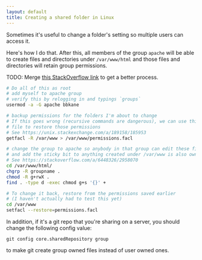 ```yaml
---
layout: default
title: Creating a shared folder in Linux
---
```


Sometimes it's useful to change a folder's setting so multiple users can access it.

Here's how I do that. After this, all members of the group `apache` will be able to create files and directories under `/var/www/html` and those files and directories will retain group permissions.

TODO: Merge [this StackOverflow link](https://stackoverflow.com/a/6448326/2958070) to get a better process.

```bash
# Do all of this as root
# add myself to apache group
# verify this by relogging in and typings `groups`
usermod -a -G apache bbkane

# backup permissions for the folders I'm about to change
# If this goes wrong (recursive commands are dangerous), we can use this
# file to restore those permissions
# See https://unix.stackexchange.com/a/189158/185953
getfacl -R /var/www > /var/www/permissions.facl

# change the group to apache so anybody in that group can edit these files
# and add the sticky bit to anything created under /var/www is also owned by apache
# See https://stackoverflow.com/a/6448326/2958070
cd /var/www/html/
chgrp -R groupname .
chmod -R g+rwX .
find . -type d -exec chmod g+s '{}' +

# To change it back, restore from the permissions saved earlier
# (I haven't actually had to test this yet)
cd /var/www
setfacl --restore=permissions.facl
```

In addition, if it's a git repo that you're sharing on a server, you should change the following config value:

```
git config core.sharedRepository group
```

to make git create group owned files instead of user owned ones.
